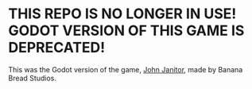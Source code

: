 # THIS REPO IS NO LONGER IN USE! GODOT VERSION OF THIS GAME IS DEPRECATED!
This was the Godot version of the game, [John Janitor](https://sidtheloser.itch.io/john-janitor-godot), made by Banana Bread Studios.
